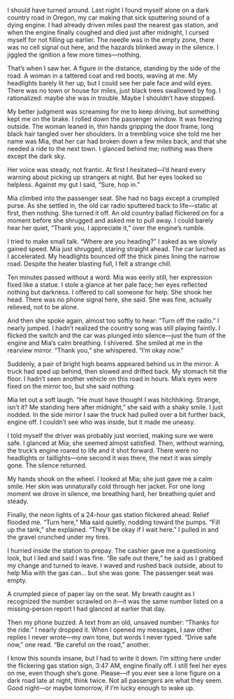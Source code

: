 I should have turned around. Last night I found myself alone on a dark country road in Oregon, my car making that sick sputtering sound of a dying engine. I had already driven miles past the nearest gas station, and when the engine finally coughed and died just after midnight, I cursed myself for not filling up earlier. The needle was in the empty zone, there was no cell signal out here, and the hazards blinked away in the silence. I jiggled the ignition a few more times—nothing.

That’s when I saw her. A figure in the distance, standing by the side of the road. A woman in a tattered coat and red boots, waving at me. My headlights barely lit her up, but I could see her pale face and wild eyes. There was no town or house for miles, just black trees swallowed by fog. I rationalized: maybe she was in trouble. Maybe I shouldn’t have stopped.

My better judgment was screaming for me to keep driving, but something kept me on the brake. I rolled down the passenger window. It was freezing outside. The woman leaned in, thin hands gripping the door frame, long black hair tangled over her shoulders. In a trembling voice she told me her name was Mia, that her car had broken down a few miles back, and that she needed a ride to the next town. I glanced behind me; nothing was there except the dark sky.

Her voice was steady, not frantic. At first I hesitated—I’d heard every warning about picking up strangers at night. But her eyes looked so helpless. Against my gut I said, “Sure, hop in.”

Mia climbed into the passenger seat. She had no bags except a crumpled purse. As she settled in, the old car radio sputtered back to life—static at first, then nothing. She turned it off. An old country ballad flickered on for a moment before she shrugged and asked me to pull away. I could barely hear her quiet, “Thank you, I appreciate it,” over the engine’s rumble.

I tried to make small talk. “Where are you heading?” I asked as we slowly gained speed. Mia just shrugged, staring straight ahead. The car lurched as I accelerated. My headlights bounced off the thick pines lining the narrow road. Despite the heater blasting full, I felt a strange chill.

Ten minutes passed without a word. Mia was eerily still, her expression fixed like a statue. I stole a glance at her pale face; her eyes reflected nothing but darkness. I offered to call someone for help. She shook her head. There was no phone signal here, she said. She was fine, actually relieved, not to be alone.

And then she spoke again, almost too softly to hear: “Turn off the radio.” I nearly jumped. I hadn’t realized the country song was still playing faintly. I flicked the switch and the car was plunged into silence—just the hum of the engine and Mia’s calm breathing. I shivered. She smiled at me in the rearview mirror. “Thank you,” she whispered. “I’m okay now.”

Suddenly, a pair of bright high beams appeared behind us in the mirror. A truck had sped up behind, then slowed and drifted back. My stomach hit the floor. I hadn’t seen another vehicle on this road in hours. Mia’s eyes were fixed on the mirror too, but she said nothing.

Mia let out a soft laugh. “He must have thought I was hitchhiking. Strange, isn’t it? Me standing here after midnight,” she said with a shaky smile. I just nodded. In the side mirror I saw the truck had pulled over a bit further back, engine off. I couldn’t see who was inside, but it made me uneasy.

I told myself the driver was probably just worried, making sure we were safe. I glanced at Mia; she seemed almost satisfied. Then, without warning, the truck’s engine roared to life and it shot forward. There were no headlights or taillights—one second it was there, the next it was simply gone. The silence returned.

My hands shook on the wheel. I looked at Mia; she just gave me a calm smile. Her skin was unnaturally cold through her jacket. For one long moment we drove in silence, me breathing hard, her breathing quiet and steady.

Finally, the neon lights of a 24-hour gas station flickered ahead. Relief flooded me. “Turn here,” Mia said quietly, nodding toward the pumps. “Fill up the tank,” she explained. “They’ll be okay if I wait here.” I pulled in and the gravel crunched under my tires.

I hurried inside the station to prepay. The cashier gave me a questioning look, but I lied and said I was fine. “Be safe out there,” he said as I grabbed my change and turned to leave. I waved and rushed back outside, about to help Mia with the gas can… but she was gone. The passenger seat was empty.

A crumpled piece of paper lay on the seat. My breath caught as I recognized the number scrawled on it—it was the same number listed on a missing-person report I had glanced at earlier that day.

Then my phone buzzed. A text from an old, unsaved number: “Thanks for the ride.” I nearly dropped it. When I opened my messages, I saw other replies I never wrote—my own tone, but words I never typed. “Drive safe now,” one read. “Be careful on the road,” another.

I know this sounds insane, but I had to write it down. I’m sitting here under the flickering gas station sign, 3:47 AM, engine finally off. I still feel her eyes on me, even though she’s gone. Please—if you ever see a lone figure on a dark road late at night, think twice. Not all passengers are what they seem. Good night—or maybe tomorrow, if I’m lucky enough to wake up.